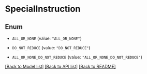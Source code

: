 # SpecialInstruction

## Enum


* `ALL_OR_NONE` (value: `"ALL_OR_NONE"`)

* `DO_NOT_REDUCE` (value: `"DO_NOT_REDUCE"`)

* `ALL_OR_NONE_DO_NOT_REDUCE` (value: `"ALL_OR_NONE_DO_NOT_REDUCE"`)


[[Back to Model list]](../README.md#documentation-for-models) [[Back to API list]](../README.md#documentation-for-api-endpoints) [[Back to README]](../README.md)


